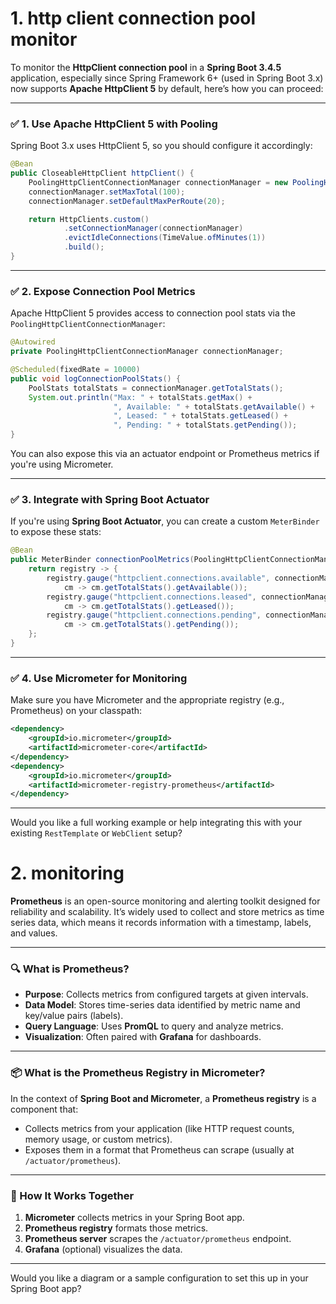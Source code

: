 

# 1.  http client connection pool monitor

To monitor the **HttpClient connection pool** in a **Spring Boot 3.4.5** application, especially since Spring Framework 6+ (used in Spring Boot 3.x) now supports **Apache HttpClient 5** by default, here’s how you can proceed:

---

### ✅ 1. **Use Apache HttpClient 5 with Pooling**

Spring Boot 3.x uses HttpClient 5, so you should configure it accordingly:

```java
@Bean
public CloseableHttpClient httpClient() {
    PoolingHttpClientConnectionManager connectionManager = new PoolingHttpClientConnectionManager();
    connectionManager.setMaxTotal(100);
    connectionManager.setDefaultMaxPerRoute(20);

    return HttpClients.custom()
            .setConnectionManager(connectionManager)
            .evictIdleConnections(TimeValue.ofMinutes(1))
            .build();
}
```

---

### ✅ 2. **Expose Connection Pool Metrics**

Apache HttpClient 5 provides access to connection pool stats via the `PoolingHttpClientConnectionManager`:

```java
@Autowired
private PoolingHttpClientConnectionManager connectionManager;

@Scheduled(fixedRate = 10000)
public void logConnectionPoolStats() {
    PoolStats totalStats = connectionManager.getTotalStats();
    System.out.println("Max: " + totalStats.getMax() +
                       ", Available: " + totalStats.getAvailable() +
                       ", Leased: " + totalStats.getLeased() +
                       ", Pending: " + totalStats.getPending());
}
```

You can also expose this via an actuator endpoint or Prometheus metrics if you're using Micrometer.

---

### ✅ 3. **Integrate with Spring Boot Actuator**

If you're using **Spring Boot Actuator**, you can create a custom `MeterBinder` to expose these stats:

```java
@Bean
public MeterBinder connectionPoolMetrics(PoolingHttpClientConnectionManager connectionManager) {
    return registry -> {
        registry.gauge("httpclient.connections.available", connectionManager, 
            cm -> cm.getTotalStats().getAvailable());
        registry.gauge("httpclient.connections.leased", connectionManager, 
            cm -> cm.getTotalStats().getLeased());
        registry.gauge("httpclient.connections.pending", connectionManager, 
            cm -> cm.getTotalStats().getPending());
    };
}
```

---

### ✅ 4. **Use Micrometer for Monitoring**

Make sure you have Micrometer and the appropriate registry (e.g., Prometheus) on your classpath:

```xml
<dependency>
    <groupId>io.micrometer</groupId>
    <artifactId>micrometer-core</artifactId>
</dependency>
<dependency>
    <groupId>io.micrometer</groupId>
    <artifactId>micrometer-registry-prometheus</artifactId>
</dependency>
```

---

Would you like a full working example or help integrating this with your existing `RestTemplate` or `WebClient` setup?

# 2. monitoring 

**Prometheus** is an open-source monitoring and alerting toolkit designed for reliability and scalability. It’s widely used to collect and store metrics as time series data, which means it records information with a timestamp, labels, and values.

---

### 🔍 What is Prometheus?

- **Purpose**: Collects metrics from configured targets at given intervals.
- **Data Model**: Stores time-series data identified by metric name and key/value pairs (labels).
- **Query Language**: Uses **PromQL** to query and analyze metrics.
- **Visualization**: Often paired with **Grafana** for dashboards.

---

### 📦 What is the Prometheus Registry in Micrometer?

In the context of **Spring Boot and Micrometer**, a **Prometheus registry** is a component that:

- Collects metrics from your application (like HTTP request counts, memory usage, or custom metrics).
- Exposes them in a format that Prometheus can scrape (usually at `/actuator/prometheus`).

---

### 🧩 How It Works Together

1. **Micrometer** collects metrics in your Spring Boot app.
2. **Prometheus registry** formats those metrics.
3. **Prometheus server** scrapes the `/actuator/prometheus` endpoint.
4. **Grafana** (optional) visualizes the data.

---

Would you like a diagram or a sample configuration to set this up in your Spring Boot app?